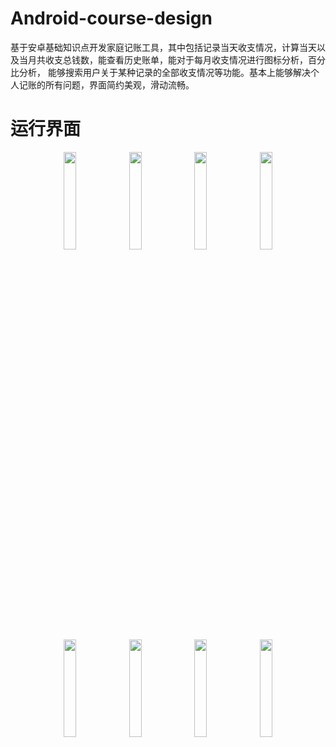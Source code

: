 # Android-course-design
基于安卓基础知识点开发家庭记账工具，其中包括记录当天收支情况，计算当天以及当月共收支总钱数，能查看历史账单，能对于每月收支情况进行图标分析，百分比分析， 能够搜索用户关于某种记录的全部收支情况等功能。基本上能够解决个人记账的所有问题，界面简约美观，滑动流畅。

# 运行界面
<div align=center>
  <img src="https://gitee.com/moshaoyu/PicGo_img/raw/master/images/%E5%AE%89%E5%8D%93%E8%AF%BE%E8%AE%BE-1.png" width="20%">
  <img src="https://gitee.com/moshaoyu/PicGo_img/raw/master/images/%E5%AE%89%E5%8D%93%E8%AF%BE%E8%AE%BE-2.png" width="20%">
  <img src="https://gitee.com/moshaoyu/PicGo_img/raw/master/images/%E5%AE%89%E5%8D%93%E8%AF%BE%E8%AE%BE-3.png" width="20%">
  <img src="https://gitee.com/moshaoyu/PicGo_img/raw/master/images/%E5%AE%89%E5%8D%93%E8%AF%BE%E8%AE%BE-4.png" width="20%">
  <img src="https://gitee.com/moshaoyu/PicGo_img/raw/master/images/%E5%AE%89%E5%8D%93%E8%AF%BE%E8%AE%BE-5.png" width="20%">
  <img src="https://gitee.com/moshaoyu/PicGo_img/raw/master/images/%E5%AE%89%E5%8D%93%E8%AF%BE%E8%AE%BE-6.png" width="20%">
  <img src="https://gitee.com/moshaoyu/PicGo_img/raw/master/images/%E5%AE%89%E5%8D%93%E8%AF%BE%E8%AE%BE-7.png" width="20%">
  <img src="https://gitee.com/moshaoyu/PicGo_img/raw/master/images/%E5%AE%89%E5%8D%93%E8%AF%BE%E8%AE%BE-8.png" width="20%">
 </div>
